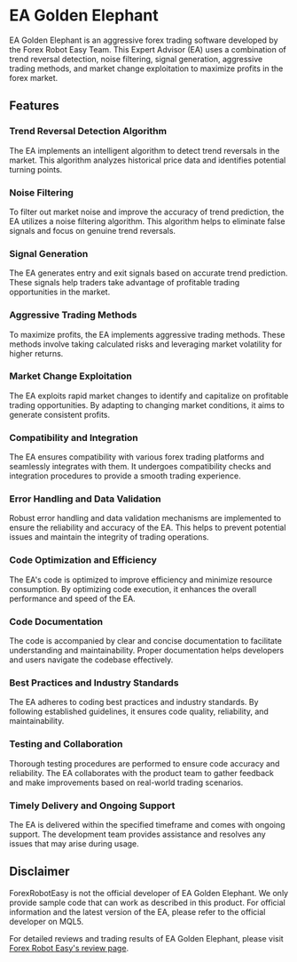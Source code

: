 # EA Golden Elephant

EA Golden Elephant is an aggressive forex trading software developed by the Forex Robot Easy Team. This Expert Advisor (EA) uses a combination of trend reversal detection, noise filtering, signal generation, aggressive trading methods, and market change exploitation to maximize profits in the forex market.

## Features

### Trend Reversal Detection Algorithm
The EA implements an intelligent algorithm to detect trend reversals in the market. This algorithm analyzes historical price data and identifies potential turning points.

### Noise Filtering
To filter out market noise and improve the accuracy of trend prediction, the EA utilizes a noise filtering algorithm. This algorithm helps to eliminate false signals and focus on genuine trend reversals.

### Signal Generation
The EA generates entry and exit signals based on accurate trend prediction. These signals help traders take advantage of profitable trading opportunities in the market.

### Aggressive Trading Methods
To maximize profits, the EA implements aggressive trading methods. These methods involve taking calculated risks and leveraging market volatility for higher returns.

### Market Change Exploitation
The EA exploits rapid market changes to identify and capitalize on profitable trading opportunities. By adapting to changing market conditions, it aims to generate consistent profits.

### Compatibility and Integration
The EA ensures compatibility with various forex trading platforms and seamlessly integrates with them. It undergoes compatibility checks and integration procedures to provide a smooth trading experience.

### Error Handling and Data Validation
Robust error handling and data validation mechanisms are implemented to ensure the reliability and accuracy of the EA. This helps to prevent potential issues and maintain the integrity of trading operations.

### Code Optimization and Efficiency
The EA's code is optimized to improve efficiency and minimize resource consumption. By optimizing code execution, it enhances the overall performance and speed of the EA.

### Code Documentation
The code is accompanied by clear and concise documentation to facilitate understanding and maintainability. Proper documentation helps developers and users navigate the codebase effectively.

### Best Practices and Industry Standards
The EA adheres to coding best practices and industry standards. By following established guidelines, it ensures code quality, reliability, and maintainability.

### Testing and Collaboration
Thorough testing procedures are performed to ensure code accuracy and reliability. The EA collaborates with the product team to gather feedback and make improvements based on real-world trading scenarios.

### Timely Delivery and Ongoing Support
The EA is delivered within the specified timeframe and comes with ongoing support. The development team provides assistance and resolves any issues that may arise during usage.

## Disclaimer
ForexRobotEasy is not the official developer of EA Golden Elephant. We only provide sample code that can work as described in this product. For official information and the latest version of the EA, please refer to the official developer on MQL5.

For detailed reviews and trading results of EA Golden Elephant, please visit [Forex Robot Easy's review page](https://forexroboteasy.com/forex-robot-review/ea-golden-elephant-review-aggressive-forex-trading-software/).
